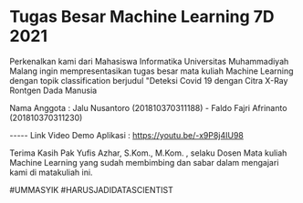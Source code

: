 
# Tugas Besar Machine Learning 7D 2021

Perkenalkan kami dari Mahasiswa Informatika Universitas Muhammadiyah Malang ingin mempresentasikan tugas besar mata kuliah Machine Learning dengan topik classification berjudul "Deteksi Covid 19 dengan Citra X-Ray Rontgen Dada Manusia

Nama Anggota : Jalu Nusantoro (201810370311188) - Faldo Fajri Afrinanto (201810370311230)

----- Link Video Demo Aplikasi : https://youtu.be/-x9P8j4IU98

Terima Kasih Pak Yufis Azhar, S.Kom., M.Kom. , selaku Dosen Mata kuliah Machine Learning yang sudah membimbing dan sabar dalam mengajari kami di matakuliah ini.

#UMMASYIK #HARUSJADIDATASCIENTIST
